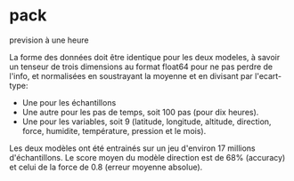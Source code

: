# pack
prevision à une heure

La forme des données doit être identique pour les deux modeles, à savoir un tenseur de trois dimensions au format float64 pour ne pas perdre de l'info, et normalisées en soustrayant la moyenne et en divisant par l'ecart-type:
- Une pour les échantillons
- Une autre pour les pas de temps, soit 100 pas (pour dix heures).
- Une pour les variables, soit 9 (latitude, longitude, altitude, direction, force, humidite, température, pression et le mois).


Les deux modèles ont été entrainés sur un jeu d'environ 17 millions d'échantillons. Le score moyen du modèle direction est de 68% (accuracy) et celui de la force de 0.8 (erreur moyenne absolue).
